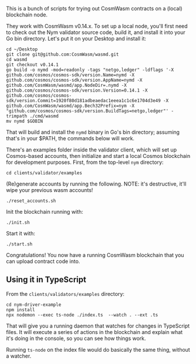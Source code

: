 This is a bunch of scripts for trying out CosmWasm contracts on a (local) blockchain node. 

They work with CosmWasm v0.14.x. To set up a local node, you'll first need to check out the Nym validator source code, build it, and install it into your Go bin directory. Let's put it on your Desktop and install it:

```
cd ~/Desktop
git clone git@github.com:CosmWasm/wasmd.git
cd wasmd
git checkout v0.14.1
go build -o nymd -mod=readonly -tags "netgo,ledger" -ldflags '-X github.com/cosmos/cosmos-sdk/version.Name=nymd -X github.com/cosmos/cosmos-sdk/version.AppName=nymd -X github.com/CosmWasm/wasmd/app.NodeDir=.nymd -X github.com/cosmos/cosmos-sdk/version.Version=0.14.1 -X github.com/cosmos/cosmos-sdk/version.Commit=1920f80d181adbeaedac1eeea1c1c6e1704d3e49 -X github.com/CosmWasm/wasmd/app.Bech32Prefix=nym -X "github.com/cosmos/cosmos-sdk/version.BuildTags=netgo,ledger"' -trimpath ./cmd/wasmd
mv nymd $GOBIN
```

That will build and install the `nymd` binary in Go's bin directory; assuming that's in your $PATH, the commands below will work. 

There's an examples folder inside the validator client, which will set up Cosmos-based accounts, then initialize and start a local Cosmos blockchain for development purposes. First, from the top-level `nym` directory:

```
cd clients/validator/examples
```

(Re)generate accounts by running the following. NOTE: it's destructive, it'll wipe your previous wasm accounts!

```
./reset_accounts.sh
```

Init the blockchain running with: 

```
./init.sh
```

Start it with: 

```
./start.sh
```

Congratulations! You now have a running CosmWasm blockchain that you can upload contract code into. 

## Using it in TypeScript

From the `clients/validators/examples` directory:

```
cd nym-driver-example
npm install
npx nodemon --exec ts-node ./index.ts  --watch . --ext .ts
```

That will give you a running daemon that watches for changes in TypeScript files. It will execute a series of actions in the blockchain and explain what it's doing in the console, so you can see how things work.

Running `ts-node` on the index file would do basically the same thing, without a watcher. 